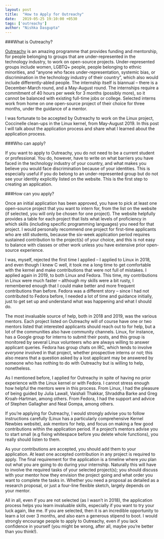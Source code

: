 ```yaml
---
layout: post
title:  "How to Apply for Outreachy"
date:   2019-05-25 19:10:00 +0530
tags: ['outreachy']
author: "Nishka Dasgupta"
---
```

###What is Outreachy?

[Outreachy](https://www.outreachy.org) is an amazing programme that provides funding and mentorship, for people belonging to groups that are under-represented in the technology industry, to work on open-source projects. Under-represented groups include women, LGBTQ+ people, people belonging to ethnic minorities, and “anyone who faces under-representation, systemic bias, or discrimination in the technology industry of their country”, which also would include differently-abled people. The internship itself is biannual – there is a December-March round, and a May-August round. The internships require a commitment of 40 hours per week for 3 months (possibly more), so it cannot be balanced with existing full-time jobs or college. Selected interns work from home on one open-source project of their choice for three months, under the guidance of a mentor. 

I was fortunate to be accepted by Outreachy to work on the Linux project, Coccinelle clean-ups in the Linux kernel, from May-August 2019. In this post I will talk about the application process and share what I learned about the application process.

###Who can apply?

If you want to apply to Outreachy, you do not need to be a current student or professional. You do, however, have to write on what barriers you have faced in the technology industry of your country, and what makes you believe you would face discrimination because of your identities. This is especially useful if you do belong to an under-represented group but do not see your identity explicitly listed on the website. This is the first step to creating an application.

###How can you apply?

Once an initial application has been approved, you have to pick at least one open-source project that you want to intern for, from the list on the website (if selected, you will only be chosen for one project). The website helpfully provides a table for each project that lists what levels of proficiency in which skills (including specific programming languages) you need for that project. I would personally recommend one project for first-time applicants who are still students, because the six-week application period requires sustained contribution to the project(s) of your choice, and this is not easy to balance with classes or other work unless you have extensive prior open-source experience. 

I was, myself, rejected the first time I applied – I applied to Linux in 2018, and even though I knew C well, it took me a long time to get comfortable with the kernel and make contributions that were not full of mistakes. I applied again in 2019, to both Linux and Fedora. This time, my contributions in Linux were much faster – although my skills were a bit rusty, I remembered enough that I could make better and more frequent contributions than before. Fedora was a different story – since I had not contributed to Fedora before, I needed a lot of time and guidance initially, just to get set up and understand what was happening and what I should do. 

The most invaluable source of help, both in 2018 and 2019, was the various mentors. Each project listed on Outreachy will of course have one or two mentors listed that interested applicants should reach out to for help, but a lot of the communities also have community channels. Linux, for instance, has a Google group for interns to submit their posts, and this group is monitored by several Linux volunteers who are always willing to answer applicant queries. Fedora has group chats on IRC, which tends to involve _everyone_ involved in that project, whether prospective interns or not; this also means that a question asked by a lost applicant may be answered by someone who has nothing to do with Outreachy but is willing to help, nonetheless. 

As I mentioned before, I applied for Outreachy in spite of having no prior experience with the Linux kernel or with Fedora. I cannot stress enough how helpful the mentors were in this process. From Linux, I had the pleasure of being guided by Julia Lawall, Vaishali Thakkar, Shraddha Barke and Greg Kroah-Hartman, among others. From Fedora, I had the support and advice of Stephen Gallagher and Neal Gompa, among others. 

If you’re applying for Outreachy, I would strongly advise you to follow instructions carefully (Linux has a particularly comprehensive Kernel Newbies website), ask mentors for help, and focus on making a few good contributions within the application period. If a project’s mentors advise you to start small (e.g fixing whitespace before you delete whole functions), you really should listen to them. 

As your contributions are accepted, you should add them to your application. At least one accepted contribution in any project is required to apply. The final requirement for the application is a timeline where _you_ plan out what you are going to do during your internship. Naturally this will have to involve the required tasks of your selected project(s); you should discuss with your mentor how they envision the project going and what order you want to complete the tasks in. Whether you need a proposal as detailed as a research proposal, or just a four-line flexible sketch, largely depends on your mentor. 

All in all, even if you are not selected (as I wasn’t in 2018), the application process helps you learn invaluable skills, especially if you want to try your luck again, like me. If you are selected, then it is an incredible opportunity to learn a lot over 3 months, and also earn a generous stipend to boot. I would strongly encourage people to apply to Outreachy, even if you lack confidence in yourself (you might be wrong, after all, maybe you’re better than you think!). 
